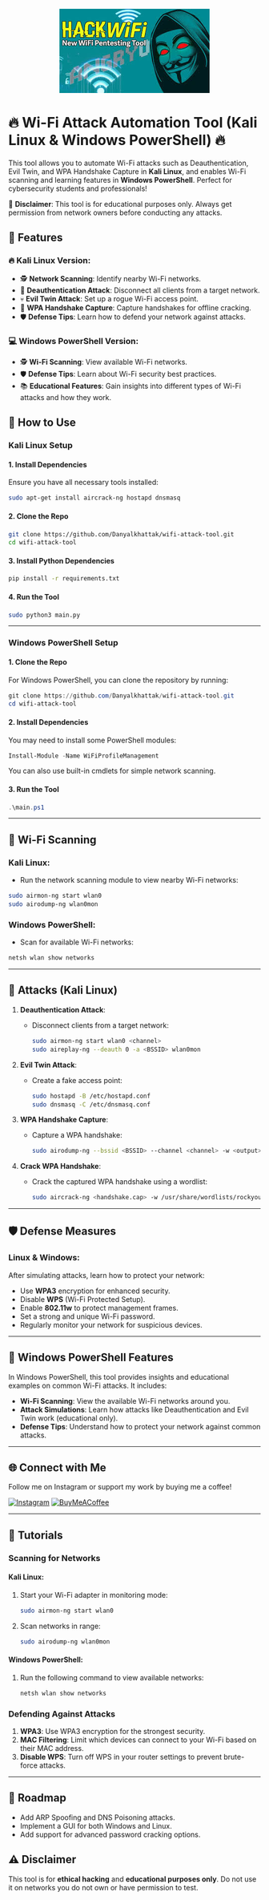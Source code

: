 <p align="center">
  <img src="./images.jpeg" alt="Thumbnail" />
</p>

# 🔥 Wi-Fi Attack Automation Tool (Kali Linux & Windows PowerShell) 🔥


This tool allows you to automate Wi-Fi attacks such as Deauthentication, Evil Twin, and WPA Handshake Capture in **Kali Linux**, and enables Wi-Fi scanning and learning features in **Windows PowerShell**. Perfect for cybersecurity students and professionals!

🚨 **Disclaimer**: This tool is for educational purposes only. Always get permission from network owners before conducting any attacks.

## 📜 Features

### 🔥 **Kali Linux** Version:
- 🕵️ **Network Scanning**: Identify nearby Wi-Fi networks.
- 🚫 **Deauthentication Attack**: Disconnect all clients from a target network.
- 💀 **Evil Twin Attack**: Set up a rogue Wi-Fi access point.
- 📡 **WPA Handshake Capture**: Capture handshakes for offline cracking.
- 🛡️ **Defense Tips**: Learn how to defend your network against attacks.

### 💻 **Windows PowerShell** Version:
- 🕵️ **Wi-Fi Scanning**: View available Wi-Fi networks.
- 🛡️ **Defense Tips**: Learn about Wi-Fi security best practices.
- 📚 **Educational Features**: Gain insights into different types of Wi-Fi attacks and how they work.

## 🎯 How to Use

### Kali Linux Setup

#### 1. Install Dependencies
Ensure you have all necessary tools installed:
```bash
sudo apt-get install aircrack-ng hostapd dnsmasq
```

#### 2. Clone the Repo
```bash
git clone https://github.com/Danyalkhattak/wifi-attack-tool.git
cd wifi-attack-tool
```

#### 3. Install Python Dependencies
```bash
pip install -r requirements.txt
```

#### 4. Run the Tool
```bash
sudo python3 main.py
```

---

### Windows PowerShell Setup

#### 1. Clone the Repo
For Windows PowerShell, you can clone the repository by running:

```powershell
git clone https://github.com/Danyalkhattak/wifi-attack-tool.git
cd wifi-attack-tool
```

#### 2. Install Dependencies
You may need to install some PowerShell modules:

```powershell
Install-Module -Name WiFiProfileManagement
```

You can also use built-in cmdlets for simple network scanning.

#### 3. Run the Tool
```powershell
.\main.ps1
```

---

## 📡 Wi-Fi Scanning

### Kali Linux:
- Run the network scanning module to view nearby Wi-Fi networks:
```bash
sudo airmon-ng start wlan0
sudo airodump-ng wlan0mon
```

### Windows PowerShell:
- Scan for available Wi-Fi networks:
```powershell
netsh wlan show networks
```

---

## 🚀 Attacks (Kali Linux)

1. **Deauthentication Attack**:
   - Disconnect clients from a target network:
     ```bash
     sudo airmon-ng start wlan0 <channel>
     sudo aireplay-ng --deauth 0 -a <BSSID> wlan0mon
     ```

2. **Evil Twin Attack**:
   - Create a fake access point:
     ```bash
     sudo hostapd -B /etc/hostapd.conf
     sudo dnsmasq -C /etc/dnsmasq.conf
     ```

3. **WPA Handshake Capture**:
   - Capture a WPA handshake:
     ```bash
     sudo airodump-ng --bssid <BSSID> --channel <channel> -w <output> wlan0mon
     ```

4. **Crack WPA Handshake**:
   - Crack the captured WPA handshake using a wordlist:
     ```bash
     sudo aircrack-ng <handshake.cap> -w /usr/share/wordlists/rockyou.txt
     ```

---

## 🛡️ Defense Measures

### Linux & Windows:
After simulating attacks, learn how to protect your network:
- Use **WPA3** encryption for enhanced security.
- Disable **WPS** (Wi-Fi Protected Setup).
- Enable **802.11w** to protect management frames.
- Set a strong and unique Wi-Fi password.
- Regularly monitor your network for suspicious devices.

---

## 🎯 Windows PowerShell Features

In Windows PowerShell, this tool provides insights and educational examples on common Wi-Fi attacks. It includes:
- **Wi-Fi Scanning**: View the available Wi-Fi networks around you.
- **Attack Simulations**: Learn how attacks like Deauthentication and Evil Twin work (educational only).
- **Defense Tips**: Understand how to protect your network against common attacks.

---

## 🌐 Connect with Me

Follow me on Instagram or support my work by buying me a coffee!

[![Instagram](https://img.shields.io/badge/Instagram-E4405F?style=for-the-badge&logo=instagram&logoColor=white)](https://instagram.com/dannyk_739)
[![BuyMeACoffee](https://img.shields.io/badge/Buy_Me_A_Coffee-FFDD00?style=for-the-badge&logo=buy-me-a-coffee&logoColor=black)](https://www.buymeacoffee.com/DannyK)

---

## 📖 Tutorials

### Scanning for Networks

#### Kali Linux:
1. Start your Wi-Fi adapter in monitoring mode:
   ```bash
   sudo airmon-ng start wlan0
   ```

2. Scan networks in range:
   ```bash
   sudo airodump-ng wlan0mon
   ```

#### Windows PowerShell:
1. Run the following command to view available networks:
   ```powershell
   netsh wlan show networks
   ```

### Defending Against Attacks

1. **WPA3**: Use WPA3 encryption for the strongest security.
2. **MAC Filtering**: Limit which devices can connect to your Wi-Fi based on their MAC address.
3. **Disable WPS**: Turn off WPS in your router settings to prevent brute-force attacks.

---

## 🚀 Roadmap

- Add ARP Spoofing and DNS Poisoning attacks.
- Implement a GUI for both Windows and Linux.
- Add support for advanced password cracking options.

## ⚠️ Disclaimer

This tool is for **ethical hacking** and **educational purposes only**. Do not use it on networks you do not own or have permission to test.
